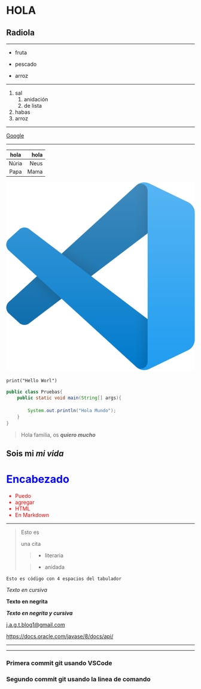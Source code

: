 # HOLA

## Radiola
___
* fruta

* pescado

* arroz
___
1. sal
   1. anidación
   2. de lista
2. habas
3. arroz
___

[Google](https://www.google.com)
___

|hola       |hola     |
|  :------: |     -----:|
|Núria      |Neus       |
|Papa       |Mama       |

![VSC](Imagenes/VisualStudioCode.png "Logo Visual Studio Code")


`print("Hello Worl")`

```java
public class Pruebas{
    public static void main(String[] args){

        System.out.println("Hola Mundo");
    }
}
```

>Hola familia, os ***quiero mucho***

## Sois mi *mi vida*

<h1 style = "color:blue;">Encabezado</h1>
<ul style = "color:red;">
    <li>Puedo</li>
    <li>agregar</li>
    <li>HTML</li>
    <li>En Markdown</li>
</ul>

---

>Esto es
>
>una cita
>
>> - literaria
>
>> - anidada

    Esto es código con 4 espacios del tabulador

*Texto en cursiva*

**Texto en negrita**

***Texto en negrita y cursiva***

<j.a.g.t.blog1@gmail.com>

<https://docs.oracle.com/javase/8/docs/api/>

<hr>
<hr>

### Primera commit git usando VSCode

### Segundo commit git usando la linea de comando
